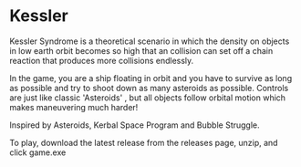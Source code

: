 # Kessler

Kessler Syndrome is a theoretical scenario in which the density on objects in low earth orbit becomes so high that an collision can set off a chain reaction that produces more collisions endlessly.

In the game, you are a ship floating in orbit and you have to survive as long as possible and try to shoot down as many asteroids as possible. Controls are just like classic 'Asteroids' , but all objects follow orbital motion which makes maneuvering much harder!

Inspired by Asteroids, Kerbal Space Program and Bubble Struggle.

To play, download the latest release from the releases page, unzip, and click game.exe 
